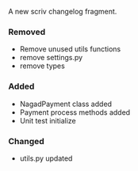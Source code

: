 
A new scriv changelog fragment.


### Removed

- Remove unused utils functions
- remove settings.py
- remove types



### Added

- NagadPayment class added
- Payment process methods added
- Unit test initialize



### Changed

- utils.py updated
